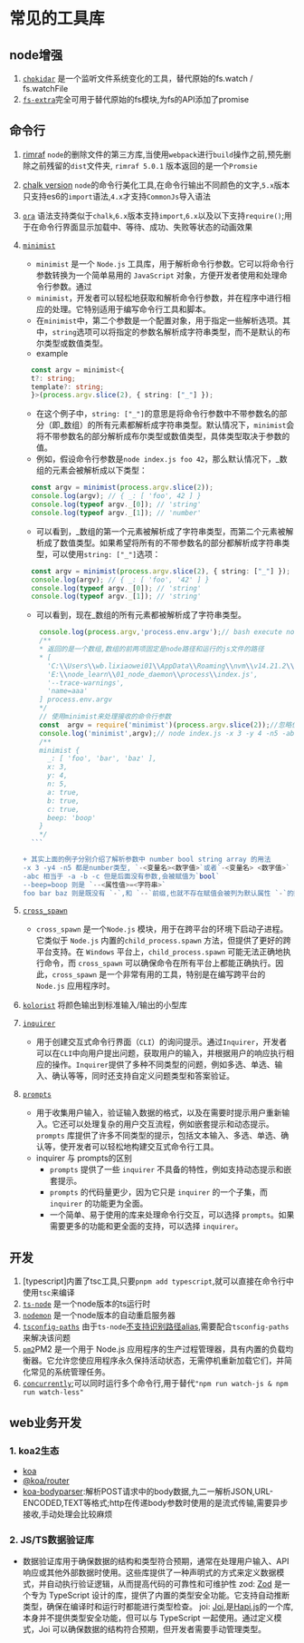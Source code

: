 # 常见的工具库

## node增强
1. [`chokidar`](https://github.com/paulmillr/chokidar) 是一个监听文件系统变化的工具，替代原始的fs.watch / fs.watchFile
2. [`fs-extra`](https://github.com/jprichardson/node-fs-extra)完全可用于替代原始的fs模块,为fs的API添加了promise

## 命令行
1. [rimraf](https://github.com/isaacs/rimraf) 
    `node`的删除文件的第三方库,当使用`webpack`进行`build`操作之前,预先删除之前残留的`dist`文件夹, `rimraf 5.0.1` 版本返回的是一个`Promsie`
2. [chalk version](https://www.npmjs.com/package/chalk?activeTab=versions)
	`node`的命令行美化工具,在命令行输出不同颜色的文字,`5.x`版本只支持es6的`import`语法,`4.x`才支持`CommonJs`导入语法
3. [`ora`](https://github.com/sindresorhus/ora)
	语法支持类似于`chalk`,`6.x`版本支持`import`,`6.x`以及以下支持`require()`;用于在命令行界面显示加载中、等待、成功、失败等状态的动画效果
4. [`minimist`](https://github.com/minimistjs/minimist)
   + `minimist` 是一个 `Node.js` 工具库，用于解析命令行参数。它可以将命令行参数转换为一个简单易用的 `JavaScript` 对象，方便开发者使用和处理命令行参数。通过 
   + `minimist`，开发者可以轻松地获取和解析命令行参数，并在程序中进行相应的处理。它特别适用于编写命令行工具和脚本。
   + 在`minimist`中，第二个参数是一个配置对象，用于指定一些解析选项。其中，`string`选项可以将指定的参数名解析成字符串类型，而不是默认的布尔类型或数值类型。
   + example

    ```ts
      const argv = minimist<{
      t?: string;
      template?: string;
      }>(process.argv.slice(2), { string: ["_"] });
    ```

     + 在这个例子中，`string: ["_"]`的意思是将命令行参数中不带参数名的部分（即_数组）的所有元素都解析成字符串类型。默认情况下，`minimist`会将不带参数名的部分解析成布尔类型或数值类型，具体类型取决于参数的值。
     + 例如，假设命令行参数是`node index.js foo 42`，那么默认情况下，_数组的元素会被解析成以下类型：

      ```ts
        const argv = minimist(process.argv.slice(2));
        console.log(argv); // { _: [ 'foo', 42 ] }
        console.log(typeof argv._[0]); // 'string'
        console.log(typeof argv._[1]); // 'number'
      ```
     + 可以看到，\_数组的第一个元素被解析成了字符串类型，而第二个元素被解析成了数值类型。如果希望将所有的不带参数名的部分都解析成字符串类型，可以使用`string: ["_"]`选项：

      ```ts
        const argv = minimist(process.argv.slice(2), { string: ["_"] });
        console.log(argv); // { _: [ 'foo', '42' ] }
        console.log(typeof argv._[0]); // 'string'
        console.log(typeof argv._[1]); // 'string'
      ```

     + 可以看到，现在_数组的所有元素都被解析成了字符串类型。

      ```JavaScript
          console.log(process.argv,'process.env.argv');// bash execute node index.js --trace-warnings name=aaa 
          /**
          * 返回的是一个数组,数组的前两项固定是node路径和运行的js文件的路径
          * [
            'C:\\Users\\wb.lixiaowei01\\AppData\\Roaming\\nvm\\v14.21.2\\node.exe',
            'E:\\node_learn\\01_node_daemon\\process\\index.js',
            '--trace-warnings',
            'name=aaa'
          ] process.env.argv
          */
          // 使用minimist来处理接收的命令行参数
          const  argv = require('minimist')(process.argv.slice(2));//忽略位置0,1的参数 
          console.log('minimist',argv);// node index.js -x 3 -y 4 -n5 -abc --beep=boop foo bar baz
          /**
          minimist {
            _: [ 'foo', 'bar', 'baz' ],
            x: 3,
            y: 4,
            n: 5,
            a: true,
            b: true,
            c: true,
            beep: 'boop'
          }
          */
        ```

    + 其实上面的例子分别介绍了解析参数中 number bool string array 的用法
      -x 3 -y4 -n5 都是number类型, `-<变量名><数字值>`或者`-<变量名> <数字值>`
      -abc 相当于 -a -b -c 但是后面没有参数,会被赋值为`bool` 
      --beep=boop 则是 `--<属性值>=<字符串>`
      foo bar baz 则是既没有 `-`,和 `--`前缀,也就不存在赋值会被列为默认属性 `-`的数组值

5. [`cross_spawn`](https://www.npmjs.com/package/cross-spawn)
      + `cross_spawn` 是一个`Node.js` 模块，用于在跨平台的环境下启动子进程。它类似于 `Node.js` 内置的`child_process.spawn` 方法，但提供了更好的跨平台支持。在 `Windows` 平台上，`child_process.spawn` 可能无法正确地执行命令，而 `cross_spawn` 可以确保命令在所有平台上都能正确执行。因此，`cross_spawn` 是一个非常有用的工具，特别是在编写跨平台的 `Node.js` 应用程序时。

6. [`kolorist`](https://github.com/marvinhagemeister/kolorist) 将颜色输出到标准输入/输出的小型库

7. [`inquirer`](https://github.com/SBoudrias/Inquirer.js)
      + 用于创建交互式命令行界面（`CLI`）的询问提示。通过`Inquirer`，开发者可以在`CLI`中向用户提出问题，获取用户的输入，并根据用户的响应执行相应的操作。`Inquirer`提供了多种不同类型的问题，例如多选、单选、输入、确认等等，同时还支持自定义问题类型和答案验证。
8. [`prompts`](https://github.com/terkelg/prompts)
      + 用于收集用户输入，验证输入数据的格式，以及在需要时提示用户重新输入。它还可以处理复杂的用户交互流程，例如嵌套提示和动态提示。`prompts` 库提供了许多不同类型的提示，包括文本输入、多选、单选、确认等，使开发者可以轻松地构建交互式命令行工具。
     + inquirer 与 prompts的区别
        + `prompts` 提供了一些 `inquirer` 不具备的特性，例如支持动态提示和嵌套提示。
        + `prompts` 的代码量更少，因为它只是 `inquirer` 的一个子集，而`inquirer` 的功能更为全面。
        + 一个简单、易于使用的库来处理命令行交互，可以选择 `prompts`。如果需要更多的功能和更全面的支持，可以选择 `inquirer`。



## 开发
1. [typescript]内置了tsc工具,只要`pnpm add typescript`,就可以直接在命令行中使用`tsc`来编译
2. [`ts-node`](https://github.com/TypeStrong/ts-node) 是一个node版本的ts运行时
3. [`nodemon`](https://github.com/remy/nodemon) 是一个node版本的自动重启服务器
4. [`tsconfig-paths`](https://github.com/dividab/tsconfig-paths) 由于`ts-node`[不支持识别路径alias](https://juejin.cn/post/6963800542615175182),需要配合`tsconfig-paths`来解决该问题
5. [`pm2`](https://pm2.fenxianglu.cn/docs/start/#google_vignette)PM2 是一个用于 Node.js 应用程序的生产过程管理器，具有内置的负载均衡器。它允许您使应用程序永久保持活动状态，无需停机重新加载它们，并简化常见的系统管理任务。
6. [`concurrently`](https://www.npmjs.com/package/concurrently);可以同时运行多个命令行,用于替代`"npm run watch-js & npm run watch-less"`

## web业务开发

### 1. koa2生态
+ [koa](https://www.npmjs.com/package/koa)
+ [@koa/router](https://www.npmjs.com/package/@koa/router)
+ [koa-bodyparser](https://www.npmjs.com/package/koa-bodyparser):解析POST请求中的body数据,九二一解析JSON,URL-ENCODED,TEXT等格式;http在传递body参数时使用的是流式传输,需要异步接收,手动处理会比较麻烦

### 2. JS/TS数据验证库
+ 数据验证库用于确保数据的结构和类型符合预期，通常在处理用户输入、API响应或其他外部数据时使用。这些库提供了一种声明式的方式来定义数据模式，并自动执行验证逻辑，从而提高代码的可靠性和可维护性
zod: [Zod](https://zod.dev/) 是一个专为 TypeScript 设计的库，提供了内置的类型安全功能。它支持自动推断类型，确保在编译时和运行时都能进行类型检查。
joi: [Joi](https://joi.dev/),是[Hapi.js](https://hapi.dev/)的一个库, 本身并不提供类型安全功能，但可以与 TypeScript 一起使用。通过定义模式，Joi 可以确保数据的结构符合预期，但开发者需要手动管理类型。